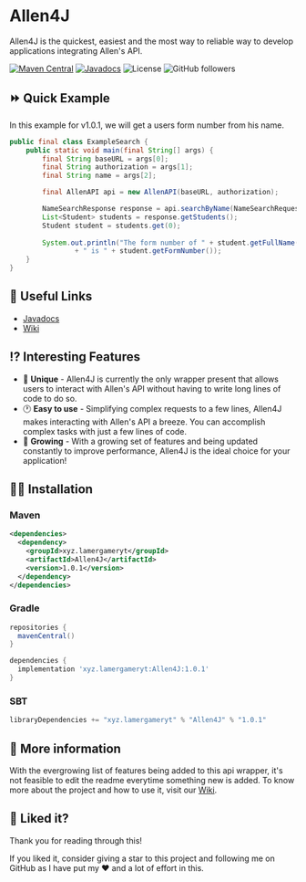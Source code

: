 # Allen4J

Allen4J is the quickest, easiest and the most way to reliable way to develop applications integrating Allen's API.

[![Maven Central](https://img.shields.io/maven-central/v/xyz.lamergameryt/Allen4J/1.0.1.svg?style=flat-square)](https://search.maven.org/artifact/xyz.lamergameryt/Allen4J)
[![Javadocs](https://javadoc.io/badge2/xyz.lamergameryt/Allen4J/1.0.1/javadoc.svg?color=blue&style=flat-square)](https://javadoc.io/doc/xyz.lamergameryt/Allen4J/1.0.1)
![License](https://img.shields.io/github/license/lamergameryt/Allen4J)
![GitHub followers](https://img.shields.io/github/followers/lamergameryt?style=social)

## ⏩ Quick Example

In this example for v1.0.1, we will get a users form number from his name.

```java
public final class ExampleSearch {
    public static void main(final String[] args) {
        final String baseURL = args[0];
        final String authorization = args[1];
        final String name = args[2];

        final AllenAPI api = new AllenAPI(baseURL, authorization);

        NameSearchResponse response = api.searchByName(NameSearchRequest.build(name, 1));
        List<Student> students = response.getStudents();
        Student student = students.get(0);
        
        System.out.println("The form number of " + student.getFullName()
                + " is " + student.getFormNumber());
    }
} 
```

## 🔗 Useful Links

* [Javadocs](https://www.javadoc.io/doc/xyz.lamergameryt/Allen4J)
* [Wiki](https://github.com/lamergameryt/Allen4J/wiki)

## ⁉ Interesting Features

* 🦄 **Unique** - Allen4J is currently the only wrapper present that allows users to interact with Allen's API without having to write long lines of code to do so.
* 🕐 **Easy to use** - Simplifying complex requests to a few lines, Allen4J makes interacting with Allen's API a breeze. You can accomplish complex tasks with just a few lines of code.
* 🚀 **Growing** - With a growing set of features and being updated constantly to improve performance, Allen4J is the ideal choice for your application!

## 👩‍🏫 Installation

### Maven
```xml
<dependencies>
  <dependency>
    <groupId>xyz.lamergameryt</groupId>
    <artifactId>Allen4J</artifactId>
    <version>1.0.1</version>
  </dependency>
</dependencies>
```

### Gradle
```groovy
repositories {
  mavenCentral()
}

dependencies {
  implementation 'xyz.lamergameryt:Allen4J:1.0.1'
}
```

### SBT
```scala
libraryDependencies += "xyz.lamergameryt" % "Allen4J" % "1.0.1"
```

## 📖 More information

With the evergrowing list of features being added to this api wrapper, it's not feasible to edit the readme everytime something new is added.
To know more about the project and how to use it, visit our [Wiki](https://github.com/lamergameryt/Allen4J/wiki).

## 🥺 Liked it?
Thank you for reading through this!

If you liked it, consider giving a star to this project and following me on GitHub as I have put my ❤ and a lot of effort in this.
